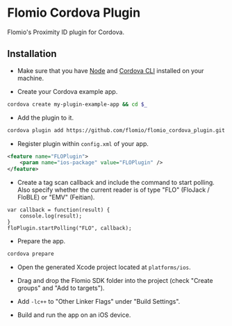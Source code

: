 # Flomio Cordova Plugin

Flomio's Proximity ID plugin for Cordova. 

## Installation

- Make sure that you have [Node](http://nodejs.org/) and [Cordova CLI](http://cordova.apache.org/docs/en/4.0.0/guide_cli_index.md.html) installed on your machine.

- Create your Cordova example app.

```bash
cordova create my-plugin-example-app && cd $_
```

- Add the plugin to it.

```bash
cordova plugin add https://github.com/flomio/flomio_cordova_plugin.git
```

- Register plugin within `config.xml` of your app.

```xml
<feature name="FLOPlugin">
    <param name="ios-package" value="FLOPlugin" />
</feature>
```

- Create a tag scan callback and include the command to start polling. Also specify whether the current reader is of type "FLO" (FloJack / FloBLE) or "EMV" (Feitian).

```
var callback = function(result) {
	console.log(result);
}
floPlugin.startPolling("FLO", callback);
```

- Prepare the app.

```bash
cordova prepare
```

- Open the generated Xcode project located at `platforms/ios`.

- Drag and drop the Flomio SDK folder into the project (check "Create groups" and "Add to targets").

- Add `-lc++` to "Other Linker Flags" under "Build Settings".

- Build and run the app on an iOS device.

